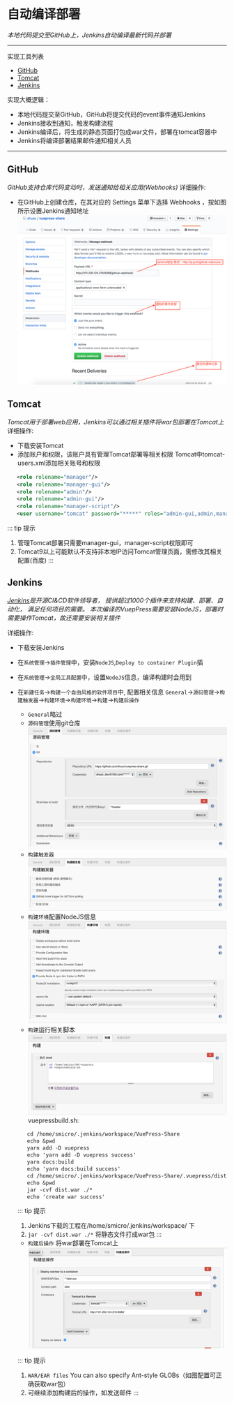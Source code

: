 # 自动编译部署
*本地代码提交至GitHub上，Jenkins自动编译最新代码并部署*
***
实现工具列表
+ [GitHub][1]
+ [Tomcat][2]
+ [Jenkins][3]

实现大概逻辑：
+ 本地代码提交至GitHub，GitHub将提交代码的event事件通知Jenkins
+ Jenkins接收到通知，触发构建流程
+ Jenkins编译后，将生成的静态页面打包成war文件，部署在tomcat容器中
+ Jenkins将编译部署结果邮件通知相关人员
***
## GitHub
*GitHub支持仓库代码变动时，发送通知给相关应用(Webhooks)*
详细操作:
+ 在GitHub上创建仓库，在其对应的 Settings 菜单下选择 Webhooks ，按如图所示设置Jenkins通知地址
![webhook](./assets/webhook.png)

## Tomcat
*Tomcat用于部署web应用，Jenkins可以通过相关插件将war包部署在Tomcat上*
详细操作:
+ 下载安装Tomcat
+ 添加账户和权限，该账户具有管理Tomcat部署等相关权限
 Tomcat中tomcat-users.xml添加相关账号和权限
 ```XML doc
    <role rolename="manager"/>　  
    <role rolename="manager-gui"/>　  
    <role rolename="admin"/>　  
    <role rolename="admin-gui"/>　  
    <role rolename="manager-script"/>  
    <user username="tomcat" password="*****" roles="admin-gui,admin,manager-gui,manager,manager-script"/> 
 ```
::: tip 提示
1. 管理Tomcat部署只需要manager-gui，manager-script权限即可
2. Tomcat9以上可能默认不支持非本地IP访问Tomcat管理页面，需修改其相关配置(百度)
:::

## Jenkins 
*[Jenkins][3]是开源CI&CD软件领导者， 提供超过1000个插件来支持构建、部署、自动化， 满足任何项目的需要。
本次编译的VuepPress需要安装NodeJS，部署时需要操作Tomcat，故还需要安装相关插件*

详细操作:
+ 下载安装Jenkins
+ 在`系统管理`->`插件管理`中，安装`NodeJS`,`Deploy to container Plugin`插
+ 在`系统管理`->`全局工具配置`中，设置`NodeJS`信息，编译构建时会用到
+ 在`新建任务`->`构建一个自由风格的软件项目`中,
配置相关信息 `General`->`源码管理`->`构建触发器`->`构建环境`->`构建环境`->`构建`->`构建后操作`
    + `General`略过 
    + `源码管理`使用git仓库
     ![git](./assets/git.png)
    + `构建触发器`
    ![triger](./assets/triger.png)
    + `构建环境`配置NodeJS信息
    ![env](./assets/env.png)
    + `构建`运行相关脚本
    ![build](./assets/build.png)
    vuepressbuild.sh:
     ```shell script
        cd /home/smicro/.jenkins/workspace/VuePress-Share
        echo &pwd
        yarn add -D vuepress
        echo 'yarn add -D vuepress success'
        yarn docs:build
        echo 'yarn docs:build success'
        cd /home/smicro/.jenkins/workspace/VuePress-Share/.vuepress/dist
        echo &pwd
        jar -cvf dist.war ./*
        echo 'create war success' 
     ```
    ::: tip 提示
    1. Jenkins下载的工程在/home/smicro/.jenkins/workspace/ 下
    2. `jar -cvf dist.war ./*` 将静态文件打成war包
    :::
    + `构建后操作` 将war部署在Tomcat上
    ![afterbuild](./assets/afterbuild.png)
    
    ::: tip 提示
    1. `WAR/EAR files` You can also specify Ant-style GLOBs（如图配置可正确获取war包）
    2. 可继续添加构建后的操作，如发送邮件
    :::
    
[1]: https://github.com "GitHub"
[2]: https://tomcat.apache.org "Tomcat"
[3]: https://www.jenkins.io "Jenkins"